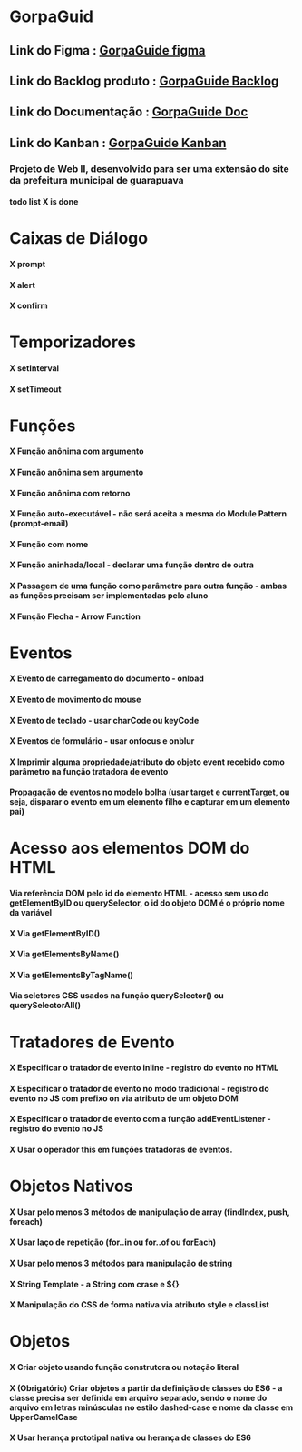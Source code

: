 # GorpaGuid

## Link do Figma : [GorpaGuide figma](https://www.figma.com/file/eQFerAb9PeLR1m7JgTbMwE/GropaGuide-DW2?node-id=0%3A1&t=gIRs7Hnw0uE4sPsQ-1)
## Link do Backlog produto : [GorpaGuide Backlog](https://docs.google.com/document/d/1P_ERMwmvI62vrjwCoSex2oxJ8sgKOHua6JYSsG0XYhw/edit?usp=share_link)
## Link do Documentação : [GorpaGuide Doc](https://1drv.ms/p/s!AogVAfgnCgPEkBnoH9n42Lr9JZb5?e=u2eJOn)
## Link do Kanban : [GorpaGuide Kanban](https://trello.com/invite/b/pbJpyKli/ATTI3971f570d0ba6193a0e2615cf9f32ad54FDC3B8E/roadmap-projeto)

### Projeto de Web II, desenvolvido para ser uma extensão do site da prefeitura municipal de guarapuava


#### todo list X is done

# Caixas de Diálogo
#### X prompt
#### X alert
#### X confirm
# Temporizadores
#### X setInterval
#### X setTimeout
# Funções
#### X Função anônima com argumento
#### X Função anônima sem argumento
#### X Função anônima com retorno
#### X Função auto-executável - não será aceita a mesma do Module Pattern (prompt-email)
#### X Função com nome
#### X Função aninhada/local - declarar uma função dentro de outra
#### X Passagem de uma função como parâmetro para outra função - ambas as funções precisam ser implementadas pelo aluno
#### X Função Flecha - Arrow Function

# Eventos
#### X Evento de carregamento do documento - onload
#### X Evento de movimento do mouse
#### X Evento de teclado - usar charCode ou keyCode
#### X Eventos de formulário - usar onfocus e onblur
#### X Imprimir alguma propriedade/atributo do objeto event recebido como parâmetro na função tratadora de evento
#### Propagação de eventos no modelo bolha (usar target e currentTarget, ou seja, disparar o evento em um elemento filho e capturar em um elemento pai)

# Acesso aos elementos DOM do HTML
#### Via referência DOM pelo id do elemento HTML - acesso sem uso do getElementByID ou querySelector, o id do objeto DOM é o próprio nome da variável
#### X Via getElementByID()
#### X Via getElementsByName()
#### X Via getElementsByTagName()
#### Via seletores CSS usados na função querySelector() ou querySelectorAll()
	
# Tratadores de Evento
#### X Especificar o tratador de evento inline - registro do evento no HTML
#### X Especificar o tratador de evento no modo tradicional - registro do evento no JS com prefixo on via atributo de um objeto DOM
#### X Especificar o tratador de evento com a função addEventListener - registro do evento no JS
#### X Usar o operador this em funções tratadoras de eventos.
	
# Objetos Nativos
#### X Usar pelo menos 3 métodos de manipulação de array (findIndex, push, foreach)
#### X Usar laço de repetição (for..in ou for..of ou forEach)
#### X Usar pelo menos 3 métodos para manipulação de string
#### X String Template - a String com crase e ${}
#### X Manipulação do CSS de forma nativa via atributo style e classList

# Objetos
#### X Criar objeto usando função construtora ou notação literal
#### X (Obrigatório) Criar objetos a partir da definição de classes do ES6 - a classe precisa ser definida em arquivo separado, sendo o nome do arquivo em letras minúsculas no estilo dashed-case e nome da classe em UpperCamelCase
#### X Usar herança prototipal nativa ou herança de classes do ES6
